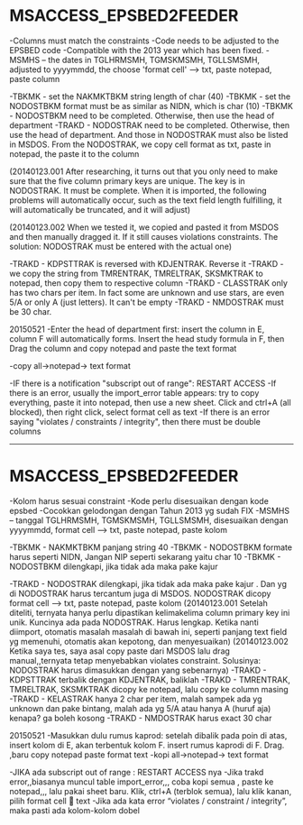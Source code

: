 
<h1>MSACCESS_EPSBED2FEEDER</h1>

-Columns must match the constraints
-Code needs to be adjusted to the EPSBED code
-Compatible with the 2013 year which has been fixed.
-MSMHS – the dates in TGLHRMSMH, TGMSKMSMH, TGLLSMSMH, adjusted to yyyymmdd, the choose 'format cell' --> txt, paste notepad, paste column

-TBKMK - set the NAKMKTBKM string length of char (40)
-TBKMK - set the NODOSTBKM format must be as similar as NIDN, which is char (10)
-TBKMK - NODOSTBKM need to be completed. Otherwise, then use the head of department
-TRAKD - NODOSTRAK need to be completed. Otherwise, then use the head of department. And those in NODOSTRAK must also be listed in MSDOS. From the NODOSTRAK, we copy cell format as txt, paste in notepad, the paste it to the column

(20140123.001 After researching, it turns out that you only need to make sure that the five column primary keys are unique. The key is in NODOSTRAK. It must be complete. When it is imported, the following problems will automatically occur, such as the text field length fulfilling, it will automatically be truncated, and it will adjust)

(20140123.002 When we tested it, we copied and pasted it from MSDOS and then manually dragged it. If it still causes violations constraints. The solution: NODOSTRAK must be entered with the actual one)

-TRAKD - KDPSTTRAK is reversed with KDJENTRAK. Reverse it
-TRAKD - we copy the string from TMRENTRAK, TMRELTRAK, SKSMKTRAK to notepad, then copy them to respective column
-TRAKD - CLASSTRAK only has two chars per item. In fact some are unknown and use stars, are even 5/A or only A (just letters). It can't be empty
-TRAKD - NMDOSTRAK must be 30 char.

20150521
-Enter the head of department first: insert the column in E, column F will automatically forms. Insert the head study formula in F, then Drag the column and copy notepad and paste the text format

-copy all->notepad-> text format

-IF there is a notification "subscript out of range": RESTART ACCESS
-If there is an error, usually the import_error table appears: try to copy everything, paste it into notepad,  then use a new sheet. Click and ctrl+A (all blocked), then right click, select format cell as text
-If there is an error saying "violates / constraints / integrity", then there must be double columns

<hr/>

# MSACCESS_EPSBED2FEEDER

-Kolom harus sesuai constraint
-Kode perlu disesuaikan dengan kode epsbed
-Cocokkan gelodongan dengan Tahun 2013 yg sudah FIX
-MSMHS – tanggal TGLHRMSMH, TGMSKMSMH, TGLLSMSMH,  disesuaikan dengan yyyymmdd, format cell --> txt, paste notepad, paste kolom

-TBKMK - NAKMKTBKM panjang string 40
-TBKMK - NODOSTBKM formate harus seperti NIDN, Jangan NIP seperti sekarang yaitu char 10
-TBKMK - NODOSTBKM  dilengkapi, jika tidak ada maka pake kajur

-TRAKD - NODOSTRAK dilengkapi, jika tidak ada maka pake kajur . Dan yg di NODOSTRAK harus tercantum juga di MSDOS. NODOSTRAK dicopy format cell --> txt, paste notepad, paste kolom
(20140123.001 Setelah diteliti, ternyata hanya perlu dipastikan kelimakelima column primary key ini unik. Kuncinya ada pada NODOSTRAK. Harus lengkap. Ketika nanti diimport, otomatis masalah masalah di bawah ini, seperti panjang text field yg memenuhi, otomatis akan kepotong, dan menyesuaikan)
(20140123.002 Ketika saya tes, saya asal copy paste dari MSDOS lalu drag manual,,ternyata tetap menyebabkan violates constraint. Solusinya: NODOSTRAK harus dimasukkan dengan yang sebenarnya)
-TRAKD - KDPSTTRAK terbalik dengan KDJENTRAK, baliklah
-TRAKD - TMRENTRAK, TMRELTRAK, SKSMKTRAK dicopy ke notepad, lalu copy ke column masing
-TRAKD - KELASTRAK hanya 2 char per item, malah sampek ada yg unknown dan pake bintang, malah ada yg 5/A atau hanya A (huruf aja) kenapa? ga boleh kosong
-TRAKD - NMDOSTRAK harus exact 30 char

20150521
-Masukkan dulu rumus kaprod: setelah dibalik pada poin di atas, insert kolom di E, akan terbentuk kolom F. insert rumus kaprodi di F. Drag.  ,baru copy notepad paste format text
-kopi all->notepad-> text format


-JIKA ada subscript out of range : RESTART ACCESS nya
-Jika trakd error,,biasanya muncul table import_error,,, coba kopi semua , paste ke notepad,,, lalu pakai sheet baru. Klik, ctrl+A (terblok semua), lalu klik kanan, pilih format cell  text
-Jika ada kata error “violates / constraint / integrity”, maka pasti ada kolom-kolom dobel

